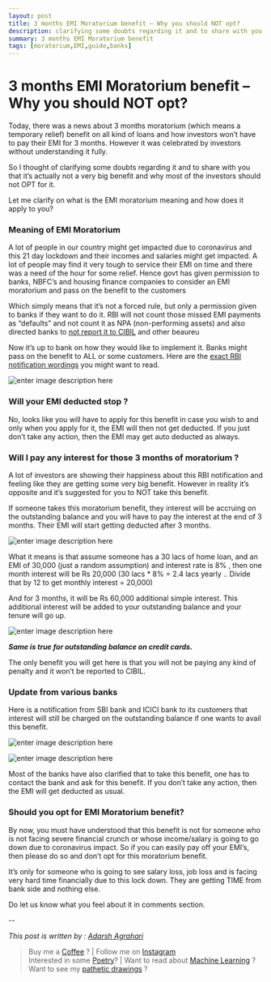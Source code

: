 ```yaml
---
layout: post
title: 3 months EMI Moratorium benefit – Why you should NOT opt?
description: clarifying some doubts regarding it and to share with you that it’s actually not a very big benefit and why most of the investors should not OPT for it
summary: 3 months EMI Moratorium benefit
tags: [moratorium,EMI,guide,banks]
---
```


# 3 months EMI Moratorium benefit – Why you should NOT opt?

Today, there was a news about 3 months moratorium (which means a temporary relief) benefit on all kind of loans and how investors won’t have to pay their EMI for 3 months. However it was celebrated by investors without understanding it fully.

So I thought of clarifying some doubts regarding it and to share with you that it’s actually not a very big benefit and why most of the investors should not OPT for it.

Let me clarify on what is the EMI moratorium meaning and how does it apply to you?

### Meaning of EMI Moratorium

A lot of people in our country might get impacted due to coronavirus and this 21 day lockdown and their incomes and salaries might get impacted. A lot of people may find it very tough to service their EMI on time and there was a need of the hour for some relief. Hence govt has given permission to banks, NBFC’s and housing finance companies to consider an EMI moratorium and pass on the benefit to the customers

Which simply means that it’s not a forced rule, but only a permission given to banks if they want to do it. RBI will not count those missed EMI payments as “defaults” and not count it as NPA (non-performing assets) and also directed banks to  [not report it to CIBIL](https://www.jagoinvestor.com/2011/07/cibil-report.html)  and other beaureu

Now it’s up to bank on how they would like to implement it. Banks might pass on the benefit to ALL or some customers. Here are the  [exact RBI notification wordings](https://www.jagoinvestor.com/wp-content/uploads/files/emi-moratorium-rbi-notification.pdf)  you might want to read.

![enter image description here](https://www.jagoinvestor.com/wp-content/uploads/files/EMI-moratorium-RBI.png)

### **Will your EMI deducted stop ?**

No, looks like you will have to apply for this benefit in case you wish to and only when you apply for it, the EMI will then not get deducted. If you just don’t take any action, then the EMI may get auto deducted as always.

### Will I pay any interest for those 3 months of moratorium ?

A lot of investors are showing their happiness about this RBI notification and feeling like they are getting some very big benefit. However in reality it’s opposite and it’s suggested for you to NOT take this benefit.

If someone takes this moratorium benefit, they interest will be accruing on the outstanding balance and you will have to pay the interest at the end of 3 months. Their EMI will start getting deducted after 3 months.


![enter image description here](https://www.jagoinvestor.com/wp-content/uploads/files/EMI-moratorium-interest-1.png)

What it means is that assume someone has a 30 lacs of home loan, and an EMI of 30,000 (just a random assumption) and interest rate is 8% , then one month interest will be Rs 20,000 (30 lacs * 8% = 2.4 lacs yearly .. Divide that by 12 to get monthly interest = 20,000)

And for 3 months, it will be Rs 60,000 additional simple interest. This additional interest will be added to your outstanding balance and your tenure will go up.

![enter image description here](https://www.jagoinvestor.com/wp-content/uploads/files/EMI-moratorium-interest.png)

_**Same is true for outstanding balance on credit cards.**_

The only benefit you will get here is that you will not be paying any kind of penalty and it won’t be reported to CIBIL.

### Update from various banks

Here is a notification from SBI bank and ICICI bank to its customers that interest will still be charged on the outstanding balance if one wants to avail this benefit.

![enter image description here](https://www.jagoinvestor.com/wp-content/uploads/files/SBI-bank-emi-moratorium-notification.png)


![enter image description here](https://www.jagoinvestor.com/wp-content/uploads/files/icici-emi-moratorium-notification.png)

Most of the banks have also clarified that to take this benefit, one has to contact the bank and ask for this benefit. If you don’t take any action, then the EMI will get deducted as usual.

### Should you opt for EMI Moratorium benefit?

By now, you must have understood that this benefit is not for someone who is not facing severe financial crunch or whose income/salary is going to go down due to coronavirus impact. So if you can easily pay off your EMI’s, then please do so and don’t opt for this moratorium benefit.

It’s only for someone who is going to see salary loss, job loss and is facing very hard time financially due to this lock down. They are getting TIME from bank side and nothing else.

Do let us know what you feel about it in comments section.


--

*This post is written by : [Adarsh Agrahari](https://www.dataninja.in)* 

> Buy me a [Coffee](https://www.paypal.me/stanad) ? | Follow me on [Instagram](https://www.instagram.com/stan.ad)  
> Interested in some [Poetry](https://iamadarsh.wordpress.com)? | Want to read about [Machine Learning](https://www.dataninja.in) ? 
> Want to see my [pathetic drawings](https://thegoodbadpicture.now.sh) ?

